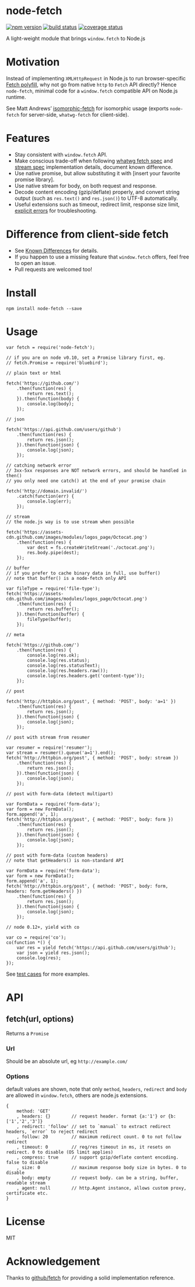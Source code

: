 node-fetch
==========

[![npm version](https://img.shields.io/npm/v/node-fetch.svg?style=flat-square)](https://www.npmjs.com/package/node-fetch) [![build status](https://img.shields.io/travis/bitinn/node-fetch.svg?style=flat-square)](https://travis-ci.org/bitinn/node-fetch) [![coverage status](https://img.shields.io/codecov/c/github/bitinn/node-fetch.svg?style=flat-square)](https://codecov.io/gh/bitinn/node-fetch)

A light-weight module that brings `window.fetch` to Node.js

Motivation
==========

Instead of implementing `XMLHttpRequest` in Node.js to run browser-specific [Fetch polyfill](https://github.com/github/fetch), why not go from native `http` to `Fetch` API directly? Hence `node-fetch`, minimal code for a `window.fetch` compatible API on Node.js runtime.

See Matt Andrews’ [isomorphic-fetch](https://github.com/matthew-andrews/isomorphic-fetch) for isomorphic usage (exports `node-fetch` for server-side, `whatwg-fetch` for client-side).

Features
========

-   Stay consistent with `window.fetch` API.
-   Make conscious trade-off when following [whatwg fetch spec](https://fetch.spec.whatwg.org/) and [stream spec](https://streams.spec.whatwg.org/) implementation details, document known difference.
-   Use native promise, but allow substituting it with \[insert your favorite promise library\].
-   Use native stream for body, on both request and response.
-   Decode content encoding (gzip/deflate) properly, and convert string output (such as `res.text()` and `res.json()`) to UTF-8 automatically.
-   Useful extensions such as timeout, redirect limit, response size limit, [explicit errors](https://github.com/bitinn/node-fetch/blob/master/ERROR-HANDLING.md) for troubleshooting.

Difference from client-side fetch
=================================

-   See [Known Differences](https://github.com/bitinn/node-fetch/blob/master/LIMITS.md) for details.
-   If you happen to use a missing feature that `window.fetch` offers, feel free to open an issue.
-   Pull requests are welcomed too!

Install
=======

`npm install node-fetch --save`

Usage
=====

    var fetch = require('node-fetch');

    // if you are on node v0.10, set a Promise library first, eg.
    // fetch.Promise = require('bluebird');

    // plain text or html

    fetch('https://github.com/')
        .then(function(res) {
            return res.text();
        }).then(function(body) {
            console.log(body);
        });

    // json

    fetch('https://api.github.com/users/github')
        .then(function(res) {
            return res.json();
        }).then(function(json) {
            console.log(json);
        });

    // catching network error
    // 3xx-5xx responses are NOT network errors, and should be handled in then()
    // you only need one catch() at the end of your promise chain

    fetch('http://domain.invalid/')
        .catch(function(err) {
            console.log(err);
        });

    // stream
    // the node.js way is to use stream when possible

    fetch('https://assets-cdn.github.com/images/modules/logos_page/Octocat.png')
        .then(function(res) {
            var dest = fs.createWriteStream('./octocat.png');
            res.body.pipe(dest);
        });

    // buffer
    // if you prefer to cache binary data in full, use buffer()
    // note that buffer() is a node-fetch only API

    var fileType = require('file-type');
    fetch('https://assets-cdn.github.com/images/modules/logos_page/Octocat.png')
        .then(function(res) {
            return res.buffer();
        }).then(function(buffer) {
            fileType(buffer);
        });

    // meta

    fetch('https://github.com/')
        .then(function(res) {
            console.log(res.ok);
            console.log(res.status);
            console.log(res.statusText);
            console.log(res.headers.raw());
            console.log(res.headers.get('content-type'));
        });

    // post

    fetch('http://httpbin.org/post', { method: 'POST', body: 'a=1' })
        .then(function(res) {
            return res.json();
        }).then(function(json) {
            console.log(json);
        });

    // post with stream from resumer

    var resumer = require('resumer');
    var stream = resumer().queue('a=1').end();
    fetch('http://httpbin.org/post', { method: 'POST', body: stream })
        .then(function(res) {
            return res.json();
        }).then(function(json) {
            console.log(json);
        });

    // post with form-data (detect multipart)

    var FormData = require('form-data');
    var form = new FormData();
    form.append('a', 1);
    fetch('http://httpbin.org/post', { method: 'POST', body: form })
        .then(function(res) {
            return res.json();
        }).then(function(json) {
            console.log(json);
        });

    // post with form-data (custom headers)
    // note that getHeaders() is non-standard API

    var FormData = require('form-data');
    var form = new FormData();
    form.append('a', 1);
    fetch('http://httpbin.org/post', { method: 'POST', body: form, headers: form.getHeaders() })
        .then(function(res) {
            return res.json();
        }).then(function(json) {
            console.log(json);
        });

    // node 0.12+, yield with co

    var co = require('co');
    co(function *() {
        var res = yield fetch('https://api.github.com/users/github');
        var json = yield res.json();
        console.log(res);
    });

See [test cases](https://github.com/bitinn/node-fetch/blob/master/test/test.js) for more examples.

API
===

fetch(url, options)
-------------------

Returns a `Promise`

### Url

Should be an absolute url, eg `http://example.com/`

### Options

default values are shown, note that only `method`, `headers`, `redirect` and `body` are allowed in `window.fetch`, others are node.js extensions.

    {
        method: 'GET'
        , headers: {}        // request header. format {a:'1'} or {b:['1','2','3']}
        , redirect: 'follow' // set to `manual` to extract redirect headers, `error` to reject redirect
        , follow: 20         // maximum redirect count. 0 to not follow redirect
        , timeout: 0         // req/res timeout in ms, it resets on redirect. 0 to disable (OS limit applies)
        , compress: true     // support gzip/deflate content encoding. false to disable
        , size: 0            // maximum response body size in bytes. 0 to disable
        , body: empty        // request body. can be a string, buffer, readable stream
        , agent: null        // http.Agent instance, allows custom proxy, certificate etc.
    }

License
=======

MIT

Acknowledgement
===============

Thanks to [github/fetch](https://github.com/github/fetch) for providing a solid implementation reference.
